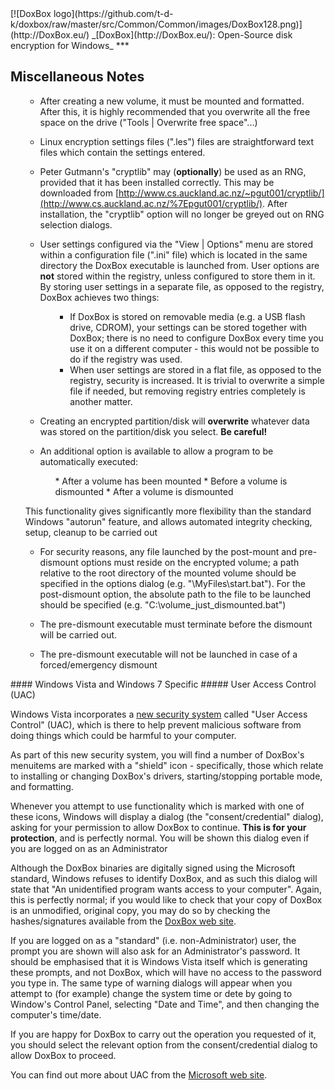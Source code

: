 

<meta content="text/html; charset=UTF-8" http-equiv="Content-Type">
<meta name="keywords" content="disk encryption, security, transparent, AES, plausible deniability, virtual drive, Linux, MS Windows, portable, USB drive, partition">
<meta name="description" content="DoxBox: An Open-Source transparent encryption program for PCs. With this software, you can create one or more &quot;DoxBoxes&quot; on your PC - which appear as disks, anything written to these disks is automatically encrypted before being stored on your hard drive.">

<meta name="author" content="Sarah Dean">
<meta name="copyright" content="Copyright 2004, 2005, 2006, 2007, 2008 Sarah Dean">
<meta name="ROBOTS" content="ALL">

<TITLE>Miscellaneous Notes: PC Version Specific</TITLE>

<link href="https://raw.githubusercontent.com/t-d-k/doxbox/master/docs/styles_common.css" rel="stylesheet" type="text/css">


<link rel="shortcut icon" href="https://github.com/t-d-k/doxbox/raw/master/src/Common/Common/images/DoxBox.ico" type="image/x-icon">

<SPAN CLASS="master_link">
[![DoxBox logo](https://github.com/t-d-k/doxbox/raw/master/src/Common/Common/images/DoxBox128.png)](http://DoxBox.eu/)
</SPAN>
<SPAN CLASS="master_title">
_[DoxBox](http://DoxBox.eu/): Open-Source disk encryption for Windows_
</SPAN>
***

      
            

## Miscellaneous Notes

<UL>

* After creating a new volume, it must be mounted and formatted. After this, it is highly recommended that you overwrite all the free space on the drive ("Tools | Overwrite free space"...)

* Linux encryption settings files (".les") files are straightforward text files which contain the settings entered.
* Peter Gutmann's "cryptlib" may (**optionally**) be used as an RNG, provided that it has been installed correctly. This may be downloaded from [http://www.cs.auckland.ac.nz/~pgut001/cryptlib/](http://www.cs.auckland.ac.nz/%7Epgut001/cryptlib/). 
After installation, the "cryptlib" option will no longer be greyed out on RNG selection dialogs.
* User settings configured via the "View | Options" menu are stored within a configuration file (".ini" file) which is located in the same directory the DoxBox executable is launched from. User options are **not** stored within the registry, unless configured to store them in it. By storing user settings in a separate
file, as opposed to the registry, DoxBox achieves two things:
  <OL>
    
    * If
DoxBox is stored on removable media (e.g. a USB flash drive, CDROM), your settings can be stored together with DoxBox; there is no need to configure DoxBox every time you use it
on a different computer - this would not be possible to do if the registry
was used.
    * When user settings are stored in a flat file, as opposed to the registry, security
is increased. It is trivial to overwrite a simple file if needed, but
removing registry entries completely is another matter.
  </OL>
* Creating an encrypted partition/disk will **overwrite** whatever data was stored on the partition/disk you select. **Be careful!**
* An additional option is available to allow a program to be automatically executed:
  
  <UL>
    * After a volume has been mounted
    * Before a volume is dismounted
    * After a volume is dismounted
  </UL>

This functionality gives significantly more flexibility
than the standard Windows "autorun" feature, and allows automated
integrity checking, setup, cleanup to be carried out

* For security reasons, any file launched by the post-mount and
pre-dismount options must reside on the encrypted volume; a path
relative to the root directory
of the mounted volume should be specified in the options dialog
(e.g. "\MyFiles\start.bat").
For the post-dismount option, the absolute path to the file to be
launched should be specified (e.g. "C:\volume_just_dismounted.bat")

* The pre-dismount executable must terminate before the dismount will be carried out.
* The pre-dismount executable will not be launched in case of a forced/emergency dismount

</UL>

<A NAME="level_4_heading_1">
#### Windows Vista and Windows 7 Specific
</A>
##### User Access Control (UAC)

Windows Vista incorporates a [new security system](http://www.microsoft.com/windows/products/windowsvista/features/details/useraccountcontrol.mspx) called "User Access Control" (UAC), which is there to help prevent malicious software from doing things which could be harmful to your computer.

As part of this new security system, you will find a number of DoxBox's menuitems are marked with a "shield" icon - specifically, those which
relate to installing or changing DoxBox's drivers, starting/stopping portable mode, and formatting.

Whenever you attempt to use functionality which is marked with one of
these icons, Windows will display a dialog (the "consent/credential"
dialog), asking for your permission to allow
DoxBox to continue. **This is for your protection**, and is perfectly normal. You will be shown this dialog even if you are logged on as an Administrator

Although the DoxBox binaries are digitally signed using
the Microsoft standard, Windows refuses to identify DoxBox, and as such
this dialog will state that "An unidentified
program wants access to your computer". Again, this is perfectly
normal; if you would like to check that your copy of DoxBox is an
unmodified, original copy, you may do so by checking the hashes/signatures available
from the [DoxBox web site](http://DoxBox.eu/).

If you are logged on as a "standard" (i.e. non-Administrator) user, the prompt you are shown will also ask for an Administrator's password. It
should be emphasised that it is Windows Vista itself which is
generating these prompts, and not DoxBox, which will have no access
to the password you type in. The same type of warning dialogs will 
appear when
you attempt to (for example) change the system time or dete by going to Window's Control Panel, selecting
"Date and Time", and then changing the computer's time/date.

If you are happy for DoxBox to carry out the operation you requested
of it, you should select the relevant option from the consent/credential dialog to allow DoxBox to proceed.

You can find out more about UAC from the [Microsoft web site](http://technet.microsoft.com/en-us/windowsvista/aa906022.aspx).



